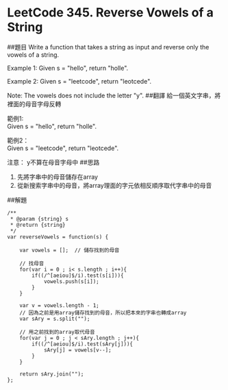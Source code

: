 # LeetCode 345. Reverse Vowels of a String

##題目
Write a function that takes a string as input and reverse only the vowels of a string.

Example 1:
Given s = "hello", return "holle".

Example 2:
Given s = "leetcode", return "leotcede".

Note:
The vowels does not include the letter "y".
##翻譯
給一個英文字串，將裡面的母音字母反轉

範例1:  
Given s = "hello", return "holle".

範例2：  
Given s = "leetcode", return "leotcede".

注意：
y不算在母音字母中
##思路
1. 先將字串中的母音儲存在array
2. 從新搜索字串中的母音，將array理面的字元依相反順序取代字串中的母音

##解題
```
/**
 * @param {string} s
 * @return {string}
 */
var reverseVowels = function(s) {
    
    var vowels = [];  // 儲存找到的母音
    
    // 找母音
    for(var i = 0 ; i< s.length ; i++){
        if((/^[aeiou]$/i).test(s[i])){
            vowels.push(s[i]);
        }    
    }
    
    var v = vowels.length - 1;
    // 因為之前是用array儲存找到的母音，所以把本來的字串也轉成array
    var sAry = s.split("");
    
    // 用之前找到的array取代母音
    for(var j = 0 ; j < sAry.length ; j++){
        if((/^[aeiou]$/i).test(sAry[j])){
            sAry[j] = vowels[v--];
        }    
    }
    
    return sAry.join("");
};
```



